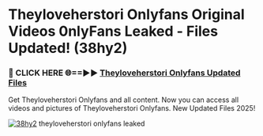 # Theyloveherstori Onlyfans Original Videos 0nlyFans Leaked - Files Updated! (38hy2)

<h3>🔴 CLICK HERE 🌐==►► <a href="https://tinyurl.com/2jnfzry5" rel="nofollow">Theyloveherstori Onlyfans Updated Files</a></h3>

Get Theyloveherstori Onlyfans and all content. Now you can access all videos and pictures of Theyloveherstori Onlyfans. New Updated Files 2025!

[![38hy2](https://i.imgur.com/GyGTBgg.gif)](https://tinyurl.com/2jnfzry5)
theyloveherstori onlyfans leaked